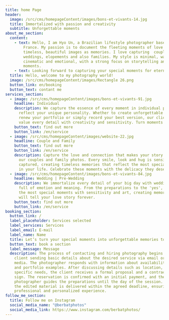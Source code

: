 ```yaml
---
title: home Page
header:
  image: /src/cms/homepageContent/images/bons-et-vivants-14.jpg
  title: Immortalized with passion and creativity
  subtitle: Unforgettable moments
about_me_section:
  content:
    - text: Hello, I am Hyo Un, a Brazilian lifestyle photographer based in Roscoff,
        France. My passion is to document the fleeting moments of love to create
        timeless, beautiful images as memories. I love capturing  couples,
        weddings, elopements and also families. My style is minimal, warm,
        cinematic and emotional, with a strong focus on storytelling and natural
        moments.
    - text: Looking forward to capturing your special moments for eternity!
  title: Hello, welcome to my photography world!
  image: /src/cms/homepageContent/images/Rectangle 26.png
  button_link: en/booking
  button_text: contant me
services_section:
  - image: /src/cms/homepageContent/images/bons-et-vivants-91.jpg
    headline: Individual
    description: We capture the essence of every moment in individual photos that
      reflect your unique personality. Whether to create unforgettable memories,
      renew your portfolio or simply record your best version, our clickers
      value every detail with creativity and sensitivity. Turn moments into art!
    button_text: find out more
    button_link: /en/service
  - image: /src/cms/homepageContent/images/website-22.jpg
    headline: Couple and Family
    button_text: find out more
    button_link: /en/service
    description: Capture the love and connection that makes your story unique with
      our couples and family photos. Every smile, look and hug is sensitively
      captured, creating timeless memories that reflect the most special bonds
      in your life. Celebrate these moments with the delicacy they deserve!
  - image: /src/cms/homepageContent/images/bons-et-vivants-84.jpg
    headline: Wedding | Pre-Wedding
    description: We immortalize every detail of your big day with wedding photos
      full of emotion and meaning. From the preparations to the 'yes', we record
      the most special moments with sensitivity and art, creating memories that
      will tell your love story forever.
    button_text: find out more
    button_link: /en/service
booking_section:
  button_link: /
  label_placeholder: Services selected
  label_services: Services
  label_email: E-mail
  label_name: Name
  title: Let’s turn your special moments into unforgettable memories together!
  button_text: book a section
  label_message: Message
  description: The process of contacting and hiring photography begins with the
    client sending basic details about the desired service via email or social
    media. The photographer responds with information about availability, prices
    and portfolio examples. After discussing details such as location, date and
    specific needs, the client receives a formal proposal and a contract to
    sign. The reservation is confirmed with an initial payment, and the
    photographer guides the preparations until the day of the session. Finally,
    the edited material is delivered within the agreed deadline, ensuring a
    professional and personalized experience.
follow_me_section:
  title: Follow me on Instagram
  social_media_name: "@berbatphotos"
  social_media_link: https://www.instagram.com/berbatphotos/
---
```

